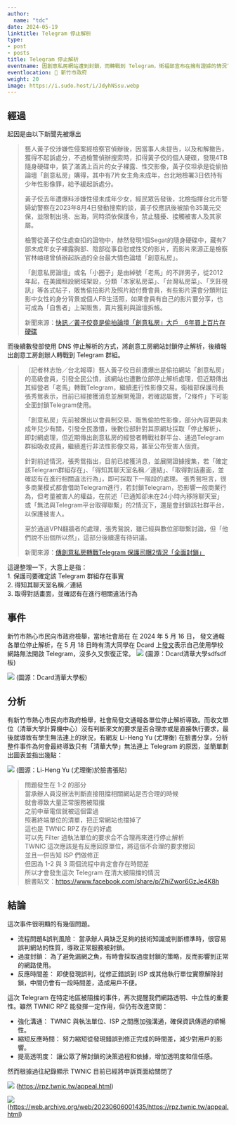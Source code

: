 ```yaml
---
author:
  name: "tdc"
date: 2024-05-19
linktitle: Telegram 停止解析
type:
- post
- posts
title: Telegram 停止解析
eventname: 因創意私房網站遭到封鎖，而轉戰到 Telegram，衛福部宣布在擁有證據的情況下，以「中文」的方式去信通知 Telegram，要求 Telegram 關閉創意私房於 Telegram 的聊天室。而有新竹市熱心市民向市政府檢舉，社會局發文通報各單位停止解析導致。  
eventlocation: 📍 新竹市政府  
weight: 20
image: https://i.sudo.host/i/JdyhNSsu.webp
---
```


## 經過

起因是由以下新聞先被爆出

> 藝人黃子佼涉嫌性侵案經檢察官偵辦後，因當事人未提告，以及和解撤告，獲得不起訴處分，不過檢警偵辦搜索時，扣得黃子佼的個人硬碟，發現4TB隨身硬碟中，裝了滿滿上百片的女子裸露、性交影像，黃子佼坦承是從偷拍論壇「創意私房」購得，其中有7片女主角未成年，台北地檢署3日依持有少年性影像罪，給予緩起訴處分。
>
>黃子佼去年遭爆料涉嫌性侵未成年少女，經民眾告發後，北檢指揮台北市警婦幼警察在2023年8月4日發動搜索約談，黃子佼應訊後被諭令35萬元交保，並限制出境、出海，同時須依保護令，禁止騷擾、接觸被害人及其家屬。
>
> 檢警從黃子佼住處查扣的證物中，赫然發現1個Segat的隨身硬碟中，藏有7部未成年女子裸露胸部、陰部從事自慰或性交的影片，而影片來源正是檢察官林岫璁曾偵辦起訴過的全台最大情色論壇「創意私房」。
>
> 「創意私房論壇」或名「小圈子」是由綽號「老馬」的不詳男子，從2012年起，在美國租設網域架設，分類「本家私房菜」、「台灣私房菜」、「烹飪視訊」等各式帖子，販售偷拍影片及照片給付費會員，有些影片還會分類附註影中女性的身分背景或個人FB生活照，如果會員有自己的影片要分享，也可成為「自售者」上架販售，賣片獲利與論壇拆帳。
>
> 新聞來源：[快訊／黃子佼竟是偷拍論壇「創意私房」大戶　6年買上百片存硬碟
](https://www.ettoday.net/news/20240403/2712489.htm)




而後續數發部使用 DNS 停止解析的方式，將創意工房網站封鎖停止解析，後續報出創意工房創辦人轉戰到 Telegram 群組。

> 〔記者林志怡／台北報導〕藝人黃子佼日前遭爆出是偷拍網站「創意私房」的高級會員，引發全民公憤，該網站也遭數位部停止解析處理，但近期傳出其經營者「老馬」轉戰Telegram，繼續進行性影像交易。衛福部保護司長張秀鴛表示，目前已經接獲消息並展開蒐證，若確認屬實，「2條件」下可能全面封鎖Telegram使用。
> 
> 「創意私房」先前被爆出以會員制交易、販售偷拍性影像，部分內容更與未成年兒少有關，引發全民激憤，後數位部針對其原網址採取「停止解析」、即封網處理，但近期傳出創意私房的經營者轉戰社群平台、通過Telegram群組吸收成員，繼續進行非法性影像交易，甚至公布受害人個資。
> 
> 針對前述情況，張秀鴛指出，目前已接獲消息，並展開證據搜集，若「確定該Telegram群組存在」、「得知其聊天室名稱／連結」、「取得對話畫面，並確認有在進行相關違法行為」，即可採取下一階段的處理。
> 張秀鴛坦言，很多商業模式都會借助Telegram進行，若封鎖Telegram，恐影響一般商業行為，但考量被害人的權益，在前述「已通知卻未在24小時內移除聊天室」或「無法與Telegram平台取得聯繫」的2情況下，還是會封鎖該社群平台，以保護被害人。
> 
> 至於通過VPN翻牆者的處理，張秀鴛說，雖已經與數位部聯繫討論，但「他們說不出個所以然」，這部分後續還有待研議。
>
> 新聞來源：[傳創意私房轉戰Telegram 保護司曝2情況「全面封鎖」](https://news.ltn.com.tw/news/life/breakingnews/4661094)


這邊整理一下，大意上是指：  
  1️. 保護司要確定該 Telegram 群組存在事實  
  2️. 得知其聊天室名稱／連結  
  3️. 取得對話畫面，並確認有在進行相關違法行為  


## 事件

新竹市熱心市民向市政府檢舉，當地社會局在 在 2024 年 5 月 16 日，
發文通報各單位停止解析，在 5 月 18 日時有清大同學在 Dcard 上[發文](https://www.dcard.tw/f/nthu/p/255577426)表示自己使用學校網路無法開啟 Telegram，沒多久又恢復正常。
![](/images/telegram/ymJYf5yT.webp)
(圖源：Dcard清華大學sdfsdf板)

![](/images/telegram/VhQB5CPn.webp)
(圖源：Dcard清華大學板)



## 分析

有新竹市熱心市民向市政府檢舉，社會局發文通報各單位停止解析導致。而收文單位（清華大學計算機中心）沒有判斷來文的要求是否合理亦或是直接執行要求，最後就導致有學生無法連上的狀況，有網友 Li-Heng Yu (尤理衡) 在臉書分享，分析整件事件為何會最終導致只有「清華大學」無法連上 Telegram 的原因，並簡單劃出圖表並指出幾點：

![](/images/telegram/fyLhGcFW.webp)
(圖源：Li-Heng Yu (尤理衡)於臉書張貼)


> 問題發生在 1-2 的部分  
> 當承辦人員沒辦法判斷直接阻擋相關網站是否合理的時候  
> 就會導致大量正常服務被阻擋  
> 之前中華電信就被這個雷過  
> 照著終端單位的清單，把正常網站也擋掉了  
> 這也是 TWNIC RPZ 存在的好處  
> 可以先 Filter 過執法單位的要求合不合理再來進行停止解析  
> TWNIC 這次應該是有反應回原單位，將這個不合理的要求撤回  
> 並且一併告知 ISP 們做修正  
> 但因為 1-2 與 3 兩個流程中肯定會存在時間差  
> 所以才會發生這次 Telegram 在清大被阻擋的情況  
> 臉書貼文：https://www.facebook.com/share/p/ZhiZwor6GzJe4K8h

## 結論

這次事件很明顯的有幾個問題。

- 流程問題&誤判風險： 當承辦人員缺乏足夠的技術知識或判斷標準時，很容易誤判網站的性質，導致正常服務被封鎖。
- 過度封鎖： 為了避免漏網之魚，有時會採取過度封鎖的策略，反而影響到正常的網路使用。
- 反應時間差： 即使發現誤判，從修正錯誤到 ISP 或其他執行單位實際解除封鎖，中間仍會有一段時間差，造成用戶不便。

這次 Telegram 在特定地區被阻擋的事件，再次提醒我們網路透明、中立性的重要性。雖然 TWNIC RPZ 能發揮一定作用，但仍有改進空間：

- 強化溝通： TWNIC 與執法單位、ISP 之間應加強溝通，確保資訊傳遞的順暢性。
- 縮短反應時間： 努力縮短從發現錯誤到修正完成的時間差，減少對用戶的影響。
- 提高透明度： 讓公眾了解封鎖的決策過程和依據，增加透明度和信任感。

然而根據過往紀錄顯示 TWNIC 目前已經將申訴頁面給關閉了

![](/images/telegram/8p9iD6V4.webp)
(https://rpz.twnic.tw/appeal.html)


![](/images/telegram/mUwYGRAm.webp)
(https://web.archive.org/web/20230606001435/https://rpz.twnic.tw/appeal.html)